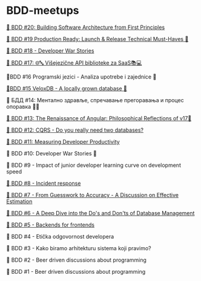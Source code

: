 # BDD-meetups

[📣 BDD #20: Building Software Architecture from First Principles](https://github.com/DevelopersClubRS/BDD-meetups/tree/main/BDD-20)

[📣 BDD #19 Production Ready: Launch & Release Technical Must-Haves 🚀](https://github.com/DevelopersClubRS/BDD-meetups/tree/main/BDD-19)

[📣 BDD #18 - Developer War Stories](https://github.com/DevelopersClubRS/BDD-meetups/tree/main/BDD-18)

[📣 BDD #17: 🌐🔤 Višejezične API biblioteke za SaaS📚💻](https://github.com/DevelopersClubRS/BDD-meetups/tree/main/BDD-17)

📣BDD #16 Programski jezici - Analiza upotrebe i zajednice 🚀

[📣BDD #15 VeloxDB - A locally grown database 🚀](https://github.com/DevelopersClubRS/BDD-meetups/tree/main/BDD-15)

📣 БДД #14: Ментално здравље, спречавање прегоравања и процес опоравка 🌟🧠

[📣 BDD #13: The Renaissance of Angular: Philosophical Reflections of v17🌌](https://github.com/DevelopersClubRS/BDD-meetups/tree/main/BDD-13)

[ 📣 BDD #12: CQRS - Do you really need two databases?](https://github.com/DevelopersClubRS/BDD-meetups/tree/main/BDD-12)

[📣 BDD #11: Measuring Developer Productivity](https://github.com/DevelopersClubRS/BDD-meetups/tree/main/BDD-11)

📣 BDD #10: Developer War Stories 🚀

📣 BDD #9 - Impact of junior developer learning curve on development speed

[📣 BDD #8 - Incident response](https://github.com/DevelopersClubRS/BDD-meetups/tree/main/BDD-8)

[📣 BDD #7 - From Guesswork to Accuracy - A Discussion on Effective Estimation](https://github.com/DevelopersClubRS/BDD-meetups/tree/main/BDD-7)

[📣 BDD #6 - A Deep Dive into the Do's and Don'ts of Database Management](https://github.com/DevelopersClubRS/BDD-meetups/tree/main/BDD-6)

[📣 BDD #5 - Backends for frontends](https://github.com/DevelopersClubRS/BDD-meetups/tree/main/BDD-5)

📣 BDD #4 - Etička odgovornost developera

📣 BDD #3 - Kako biramo arhitekturu sistema koji pravimo?

📣 BDD #2 - Beer driven discussions about programming

📣 BDD #1 - Beer driven discussions about programming
